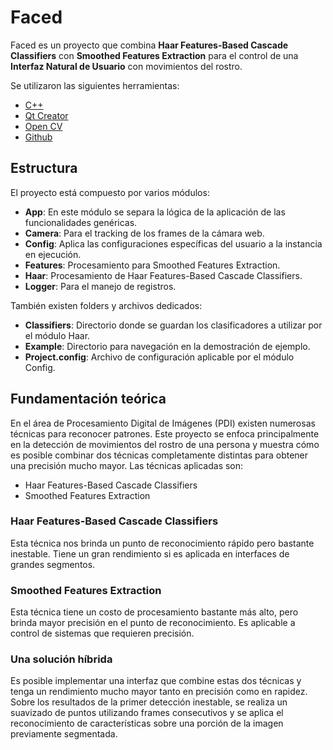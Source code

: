 # Faced

Faced es un proyecto que combina <b>Haar Features-Based Cascade Classifiers</b> con <b>Smoothed Features Extraction</b> para el control de una <b>Interfaz Natural de Usuario</b> con movimientos del rostro.

Se utilizaron las siguientes herramientas:

* [C++](https://es.wikipedia.org/wiki/C%2B%2B)
* [Qt Creator](https://www.qt.io/ide/)
* [Open CV](http://opencv.org/)
* [Github](https://github.com/)

## Estructura

El proyecto está compuesto por varios módulos:

* <b>App</b>: En este módulo se separa la lógica de la aplicación de las funcionalidades genéricas.
* <b>Camera</b>: Para el tracking de los frames de la cámara web.
* <b>Config</b>: Aplica las configuraciones específicas del usuario a la instancia en ejecución.
* <b>Features</b>: Procesamiento para Smoothed Features Extraction.
* <b>Haar</b>: Procesamiento de Haar Features-Based Cascade Classifiers.
* <b>Logger</b>: Para el manejo de registros.

También existen folders y archivos dedicados:

* <b>Classifiers</b>: Directorio donde se guardan los clasificadores a utilizar por el módulo Haar.
* <b>Example</b>: Directorio para navegación en la demostración de ejemplo.
* <b>Project.config</b>: Archivo de configuración aplicable por el módulo Config.

## Fundamentación teórica

En el área de Procesamiento Digital de Imágenes (PDI) existen numerosas técnicas para reconocer patrones. Este proyecto se enfoca principalmente en la detección de movimientos del rostro de una persona y muestra cómo es posible combinar dos técnicas completamente distintas para obtener una precisión mucho mayor. Las técnicas aplicadas son:

* Haar Features-Based Cascade Classifiers
* Smoothed Features Extraction

### Haar Features-Based Cascade Classifiers

Esta técnica nos brinda un punto de reconocimiento rápido pero bastante inestable. Tiene un gran rendimiento si es aplicada en interfaces de grandes segmentos.

### Smoothed Features Extraction

Esta técnica tiene un costo de procesamiento bastante más alto, pero brinda mayor precisión en el punto de reconocimiento. Es aplicable a control de sistemas que requieren precisión.

### Una solución híbrida

Es posible implementar una interfaz que combine estas dos técnicas y tenga un rendimiento mucho mayor tanto en precisión como en rapidez. Sobre los resultados de la primer detección inestable, se realiza un suavizado de puntos utilizando frames consecutivos y se aplica el reconocimiento de características sobre una porción de la imagen previamente segmentada.


